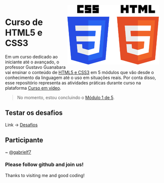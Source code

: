 <img src="https://github.com/gabrielf7/code-markup-exercises/blob/main/_cursos/HTML5CSS3-na-pratica-01-Curso-em-Video/src/CSS3_and_HTML5_logos_and_wordmarks.svg" align="right" width="300">

# Curso de HTML5 e CSS3

Em um curso dedicado ao iniciante até o avançado, o professor Gustavo Guanabara vai ensinar o conteúdo de
[HTML5 e CSS3](https://www.cursoemvideo.com/curso/html5-css3-modulo1/) em 5 módulos que vão desde o conhecimento 
da linguagem até o uso em situações reais. Por conta disso, esse repositório representa as atividades práticas durante curso na plataforma 
[Curso em vídeo](https://www.cursoemvideo.com/).

> No momento, estou concluindo o [Módulo 1 de 5](https://www.cursoemvideo.com/curso/html5-css3-modulo1/).

## Testar os desafios

Link -> [Desafios](https://gabrielf7.github.io/code-markup-exercises/)
 
## Participante

~ [@gabrielf7](https://github.com/gabrielf7)

### Please follow github and join us!
Thanks to visiting me and good coding!

